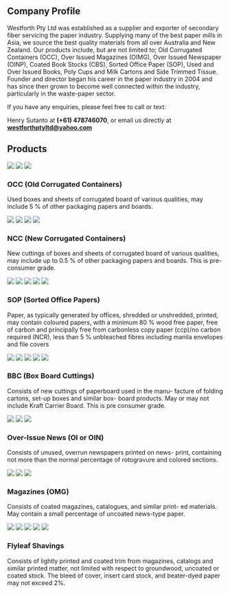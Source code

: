 ## Company Profile


Westforth Pty Ltd was established as a supplier and exporter of secondary fiber servicing the paper industry.  Supplying many of the best paper mills in Asia, we source the best quality materials from all over Australia and New Zealand.  Our products include, but are not limited to; Old Corrugated Containers (OCC), Over Issued Magazines (OIMG), Over Issued Newspaper (OINP), Coated Book Stocks (CBS), Sorted Office Paper (SOP), Used and Over Issued Books, Poly Cups and Milk Cartons and Side Trimmed Tissue. Founder and director began his career in the paper industry in 2004 and has since then grown to become well connected within the industry, particularly in the waste-paper sector. 





If you have any enquiries, please feel free to call or text: 

Henry Sutanto at **(+61) 478746070**, or email us directly at **westforthptyltd@yahoo.com**





## Products



<img src="/products/product%20(1)/WhatsApp%20Image%202022-02-15%20at%2012.12.10%20PM.jpeg">
<img src="products/product%20(1)/WhatsApp%20Image%202022-02-15%20at%2012.12.11%20PM%20(1).jpeg">
<img src="products/product%20(1)/WhatsApp%20Image%202022-02-15%20at%2012.12.11%20PM.jpeg">

### OCC (Old Corrugated Containers)

Used boxes and sheets of corrugated board of
various qualities, may include 5 % of other
packaging papers and boards. 


<img src="/products/product%20(2)/IMG_0469.jpg">
<img src="/products/product%20(2)/NCC%20NZ%2010.jpg">
<img src="/products/product%20(2)/index.jpg">
<img src="/products/product%20(2)/index4.jpg">

### NCC (New Corrugated Containers)

New cuttings of boxes and sheets of corrugated board of
various qualities, may include up to 0.5 % of other
packaging papers and boards.  This is pre-consumer grade.


<img src="/products/product%20(3)/41b47ad8-bbc6-4696-bd15-7276e680c224.JPG">
<img src="/products/product%20(3)/4c144a79-f2df-476e-a3f6-a421c1c4afa7.JPG">
<img src="/products/product%20(3)/WhatsApp%20Image%202019-07-03%20at%2009.43.00.jpeg">
<img src="/products/product%20(3)/afa9d5b6-2990-499e-8efe-e26e368951c4.JPG">
<img src="/products/product%20(3)/ff9255b6-7847-4215-abab-47ed34e8f73e.JPG">

### SOP (Sorted Office Papers)

Paper, as typically generated by offices,
shredded or unshredded, printed, may contain 
coloured papers, with a minimum 80 % wood
free paper, free of carbon and principally free
from carbonless copy paper (ccp)/no carbon
required (NCR), less than 5 % unbleached fibres
including manila envelopes and file covers


<img src="/products/product%20(4)/BBC%20KCB%20ES%20AU%2011.jpg">
<img src="/products/product%20(4)/BBC%20KCB%20ES%20AU%2015.jpg'50%">
<img src="/products/product%20(4)/BBC%20KCB%20ES%20AU%2021.jpg">
<img src="/products/product%20(4)/WhatsApp%20Image%202019-07-12%20at%2012.30.12.jpeg">
<img src="/products/product%20(4)/thumbnaial.jpg">

### BBC (Box Board Cuttings)

Consists of new cuttings of paperboard used in the manu- facture of folding cartons, set-up boxes and similar box- board products.
May or may not include Kraft Carrier Board.  This is pre consumer grade.


<img src="/products/product%20(5)/WhatsApp%20Image%202022-09-16%20at%204.51.15%20PM%20(1).jpeg">
<img src="/products/product%20(5)/WhatsApp%20Image%202022-09-16%20at%204.51.15%20PM.jpeg">
<img src="/products/product%20(5)/WhatsApp%20Image%202022-09-16%20at%204.51.16%20PM.jpeg">

### Over-Issue News (OI or OIN)

Consists of unused, overrun newspapers printed on news- print, containing not more than the normal percentage of rotogravure and colored sections.


<img src="/products/product%20(6)/Oceala%20OIPAMS%2001.jpg">
<img src="/products/product%20(6)/Oceala%20OIPAMS%2002.jpg">
<img src="/products/product%20(6)/Oceala%20OIPAMS%2003.jpg">

### Magazines (OMG)

Consists of coated magazines, catalogues, and similar print- ed materials. May contain a small percentage of uncoated news-type paper.


<img src="/products/product%20(7)/P1030420.jpg">
<img src="/products/product%20(7)/P1030421.jpg">
<img src="/products/product%20(7)/P1030422.jpg">
<img src="/products/product%20(7)/P1030423.jpg">
<img src="/products/product%20(7)/P1030424.jpg">

### Flyleaf Shavings

Consists of lightly printed and coated trim from magazines, catalogs and similar printed matter, not limited with respect to groundwood, uncoated or coated stock. The bleed of cover, insert card stock, and beater-dyed paper may not exceed 2%.

